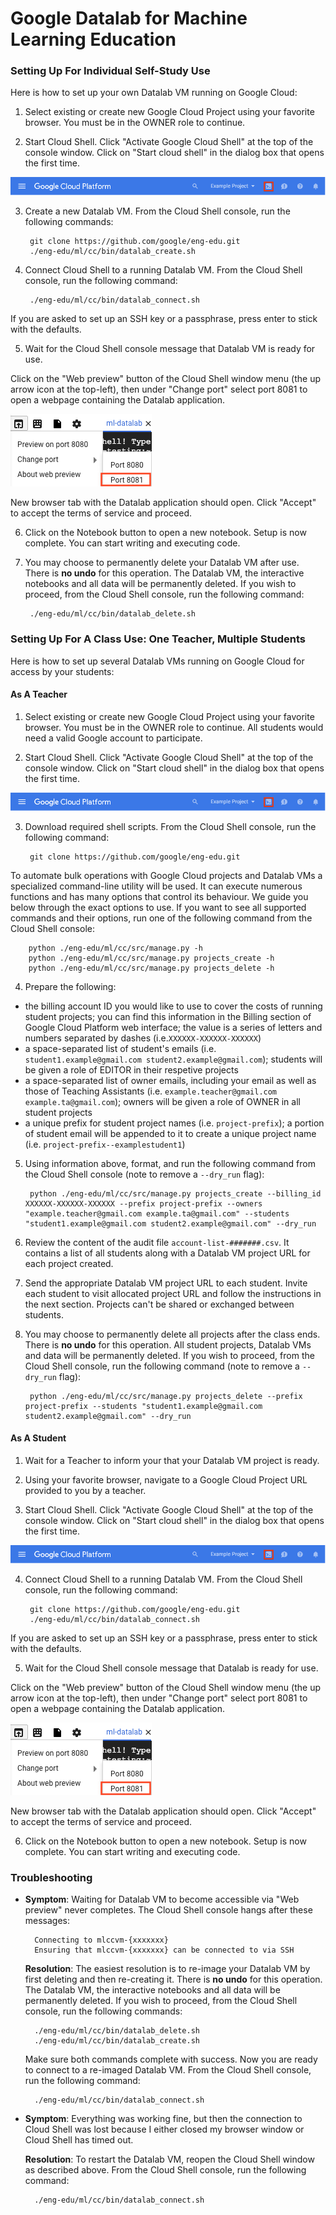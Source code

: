 # Google Datalab for Machine Learning Education


### Setting Up For Individual Self-Study Use

Here is how to set up your own Datalab VM running on Google Cloud:

1. Select existing or create new Google Cloud Project using your favorite
  browser. You must be in the OWNER role to continue.

2. Start Cloud Shell. Click "Activate Google Cloud Shell" at the top of the
  console window. Click on "Start cloud shell" in the dialog box that opens the
  first time.

  ![Start Cloud Shell](img/cloud_shell.png)

3. Create a new Datalab VM. From the Cloud Shell console, run the following
  commands:

        git clone https://github.com/google/eng-edu.git
        ./eng-edu/ml/cc/bin/datalab_create.sh

4. Connect Cloud Shell to a running Datalab VM. From the Cloud Shell console,
  run the following command:

        ./eng-edu/ml/cc/bin/datalab_connect.sh

  If you are asked to set up an SSH key or a passphrase, press enter to stick
  with the defaults.

5. Wait for the Cloud Shell console message that Datalab VM is ready for use.

  Click on the "Web preview" button of the Cloud Shell window menu (the up
  arrow icon at the top-left), then under "Change port" select port 8081 to
  open a webpage containing the Datalab application.

  ![Start Cloud Shell](img/web_preview.png)

  New browser tab with the Datalab application should open. Click "Accept" to
  accept the terms of service and proceed.

6. Click on the Notebook button to open a new notebook. Setup is now complete.
  You can start writing and executing code.

7. You may choose to permanently delete your Datalab VM after use. There is
  **no undo** for this operation. The Datalab VM, the interactive notebooks and
  all data will be permanently deleted. If you wish to proceed, from the Cloud
  Shell console, run the following command:

        ./eng-edu/ml/cc/bin/datalab_delete.sh


### Setting Up For A Class Use: One Teacher, Multiple Students

Here is how to set up several Datalab VMs running on Google Cloud for access by
your students:

#### As A Teacher

1. Select existing or create new Google Cloud Project using your favorite
  browser. You must be in the OWNER role to continue. All students would need
  a valid Google account to participate.

2. Start Cloud Shell. Click "Activate Google Cloud Shell" at the top of the
  console window. Click on "Start cloud shell" in the dialog box that opens the
  first time.

  ![Start Cloud Shell](img/cloud_shell.png)

3. Download required shell scripts. From the Cloud Shell console, run the
  following command:

        git clone https://github.com/google/eng-edu.git

  To automate bulk operations with Google Cloud projects and Datalab VMs a
  specialized command-line utility will be used. It can execute numerous
  functions and has many options that control its behaviour. We guide you
  below through the exact options to use. If you want to see all supported
  commands and their options, run one of the following command from the
  Cloud Shell console:

        python ./eng-edu/ml/cc/src/manage.py -h
        python ./eng-edu/ml/cc/src/manage.py projects_create -h
        python ./eng-edu/ml/cc/src/manage.py projects_delete -h

4. Prepare the following:
  * the billing account ID you would like to use to cover the costs of
  running student projects; you can find this information in the Billing
  section of Google Cloud Platform web interface; the value is a series of
  letters and numbers separated by dashes (i.e.`XXXXXX-XXXXXX-XXXXXX`)
  * a space-separated list of student's emails (i.e. `student1.example@gmail.com student2.example@gmail.com`); students will be given a role of EDITOR in their
  respetive projects
  * a space-separated list of owner emails,
  including your email as well as those of Teaching Assistants (i.e.
  `example.teacher@gmail.com example.ta@gmail.com`); owners will be given
  a role of OWNER in all student projects
  * a unique prefix for student project names (i.e. `project-prefix`);
  a portion of student email will be appended to it to create a unique project
  name (i.e. `project-prefix--examplestudent1`)

5. Using information above, format, and run the following command from the Cloud
  Shell console (note to remove a `--dry_run` flag):

        python ./eng-edu/ml/cc/src/manage.py projects_create --billing_id XXXXXX-XXXXXX-XXXXXX --prefix project-prefix --owners "example.teacher@gmail.com example.ta@gmail.com" --students "student1.example@gmail.com student2.example@gmail.com" --dry_run

6. Review the content of the audit file `account-list-#######.csv`. It contains
  a list of all students along with a Datalab VM project URL for each project
  created.

7. Send the appropriate Datalab VM project URL to each student. Invite each
  student to visit allocated project URL and follow the instructions in the
  next section. Projects can't be shared or exchanged between students.

8. You may choose to permanently delete all projects after the class ends.
  There is **no undo** for this operation. All student projects, Datalab VMs
  and data will be permanently deleted. If you wish to proceed, from the Cloud
  Shell console, run the following command (note to remove a `--dry_run` flag):

        python ./eng-edu/ml/cc/src/manage.py projects_delete --prefix project-prefix --students "student1.example@gmail.com student2.example@gmail.com" --dry_run

#### As A Student

1. Wait for a Teacher to inform your that your Datalab VM project is ready.

2. Using your favorite browser, navigate to a Google Cloud Project URL provided
  to you by a teacher.

3. Start Cloud Shell. Click "Activate Google Cloud Shell" at the top of the
  console window. Click on "Start cloud shell" in the dialog box that opens the
  first time.

  ![Start Cloud Shell](img/cloud_shell.png)

4. Connect Cloud Shell to a running Datalab VM. From the Cloud Shell console,
  run the following command:

        git clone https://github.com/google/eng-edu.git
        ./eng-edu/ml/cc/bin/datalab_connect.sh

  If you are asked to set up an SSH key or a passphrase, press enter to stick
  with the defaults.

5. Wait for the Cloud Shell console message that Datalab is ready for use.

  Click on the "Web preview" button of the Cloud Shell window menu (the up
  arrow icon at the top-left), then under "Change port" select port 8081 to
  open a webpage containing the Datalab application.

  ![Start Cloud Shell](img/web_preview.png)

  New browser tab with the Datalab application should open. Click "Accept" to
  accept the terms of service and proceed.

6. Click on the Notebook button to open a new notebook. Setup is now complete.
  You can start writing and executing code.

### Troubleshooting

* **Symptom**: Waiting for Datalab VM to become accessible via "Web preview"
  never completes. The Cloud Shell console hangs after these messages:

        Connecting to mlccvm-{xxxxxxx}
        Ensuring that mlccvm-{xxxxxxx} can be connected to via SSH

  **Resolution**: The easiest resolution is to re-image your Datalab VM by
  first deleting and then re-creating it. There is **no undo** for this
  operation. The Datalab VM, the interactive notebooks and all data will be
  permanently deleted. If you wish to proceed, from the Cloud Shell console,
  run the following commands:

        ./eng-edu/ml/cc/bin/datalab_delete.sh
        ./eng-edu/ml/cc/bin/datalab_create.sh

  Make sure both commands complete with success. Now you are ready to connect
  to a re-imaged Datalab VM. From the Cloud Shell console, run the following
  command:

        ./eng-edu/ml/cc/bin/datalab_connect.sh

* **Symptom**: Everything was working fine, but then the connection to Cloud
  Shell was lost because I either closed my browser window or Cloud Shell has
  timed out.

  **Resolution**: To restart the Datalab VM, reopen the Cloud Shell window as
  described above. From the Cloud Shell console, run the following command:

        ./eng-edu/ml/cc/bin/datalab_connect.sh
